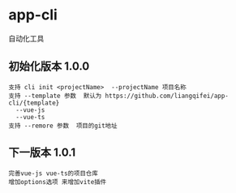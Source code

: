 # app-cli
自动化工具
  ## 初始化版本 1.0.0
    支持 cli init <projectName>  --projectName 项目名称
    支持 --template 参数  默认为 https://github.com/liangqifei/app-cli/{template}
      --vue-js
      --vue-ts
    支持 --remore 参数  项目的git地址
  ## 下一版本 1.0.1
    完善vue-js vue-ts的项目仓库
    增加options选项 来增加vite插件
    